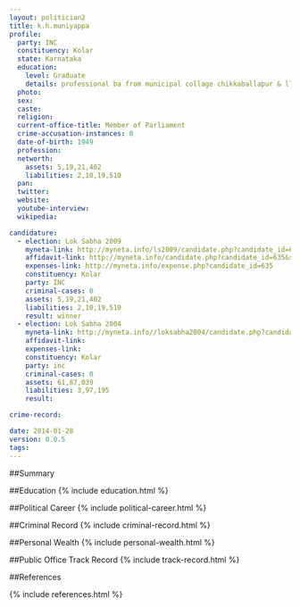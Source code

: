 ```yaml
---
layout: politician2
title: k.h.muniyappa
profile: 
  party: INC
  constituency: Kolar
  state: Karnataka
  education: 
    level: Graduate
    details: professional ba from municipal collage chikkaballapur & llb sjry collage banglore
  photo: 
  sex: 
  caste: 
  religion: 
  current-office-title: Member of Parliament
  crime-accusation-instances: 0
  date-of-birth: 1949
  profession: 
  networth: 
    assets: 5,19,21,402
    liabilities: 2,10,19,510
  pan: 
  twitter: 
  website: 
  youtube-interview: 
  wikipedia: 

candidature: 
  - election: Lok Sabha 2009
    myneta-link: http://myneta.info/ls2009/candidate.php?candidate_id=635
    affidavit-link: http://myneta.info/candidate.php?candidate_id=635&scan=original
    expenses-link: http://myneta.info/expense.php?candidate_id=635
    constituency: Kolar 
    party: INC
    criminal-cases: 0
    assets: 5,19,21,402
    liabilities: 2,10,19,510
    result: winner 
  - election: Lok Sabha 2004
    myneta-link: http://myneta.info//loksabha2004/candidate.php?candidate_id=1766
    affidavit-link: 
    expenses-link: 
    constituency: Kolar 
    party: inc
    criminal-cases: 0
    assets: 61,87,039
    liabilities: 3,97,195
    result:  

crime-record: 

date: 2014-01-28
version: 0.0.5
tags: 
---
```

##Summary


##Education
{% include education.html %}


##Political Career
{% include political-career.html %}


##Criminal Record
{% include criminal-record.html %}


##Personal Wealth
{% include personal-wealth.html %}


##Public Office Track Record
{% include track-record.html %}


##References


{% include references.html %}